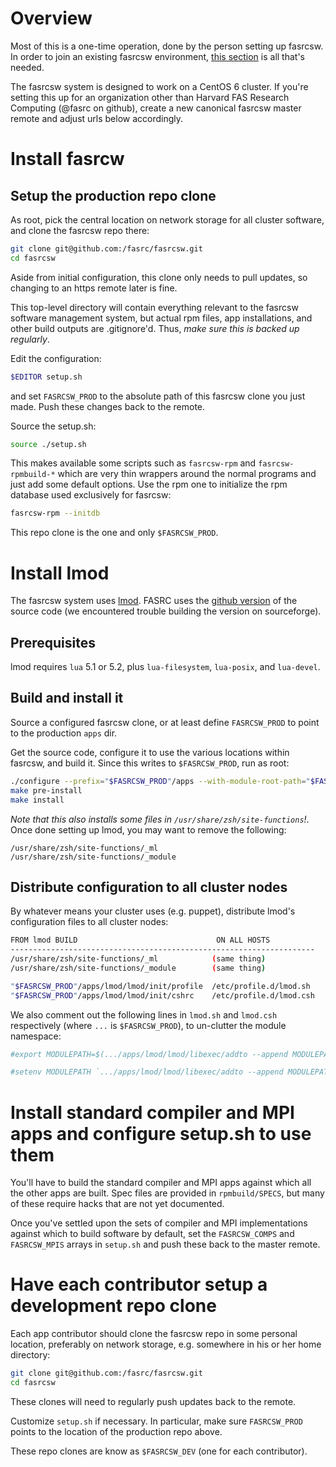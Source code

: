 # Overview

Most of this is a one-time operation, done by the person setting up fasrcsw.
In order to join an existing fasrcsw environment, [this section](#have-each-contributor-setup-a-development-repo-clone) is all that's needed.

The fasrcsw system is designed to work on a CentOS 6 cluster.
If you're setting this up for an organization other than Harvard FAS Research Computing (@fasrc on github), create a new canonical fasrcsw master remote and adjust urls below accordingly.



# Install fasrcw

## Setup the production repo clone

As root, pick the central location on network storage for all cluster software, and clone the fasrcsw repo there:

``` bash
git clone git@github.com:/fasrc/fasrcsw.git
cd fasrcsw
```

Aside from initial configuration, this clone only needs to pull updates, so changing to an https remote later is fine.

This top-level directory will contain everything relevant to the fasrcsw software management system, but actual rpm files, app installations, and other build outputs are .gitignore'd.
Thus, *make sure this is backed up regularly*.

Edit the configuration:

``` bash
$EDITOR setup.sh
```

and set `FASRCSW_PROD` to the absolute path of this fasrcsw clone you just made.
Push these changes back to the remote.

Source the setup.sh:

``` bash
source ./setup.sh
```

This makes available some scripts such as `fasrcsw-rpm` and `fasrcsw-rpmbuild-*` which are very thin wrappers around the normal programs and just add some default options.
Use the rpm one to initialize the rpm database used exclusively for fasrcsw:

``` bash
fasrcsw-rpm --initdb
```

This repo clone is the one and only `$FASRCSW_PROD`.



# Install lmod

The fasrcsw system uses [lmod](http://www.tacc.utexas.edu/tacc-projects/lmod).
FASRC uses the [github version](https://github.com/TACC/Lmod) of the source code (we encountered trouble building the version on sourceforge).


## Prerequisites

lmod requires `lua` 5.1 or 5.2, plus `lua-filesystem`, `lua-posix`, and `lua-devel`.


<!--
## Hack around lmod's ignoring of prefix for some files

During the installation, lmod will try to write files to the main filesystem.
Allow this temporarily:

``` bash
sudo chgrp $(id -gn) /usr/share/zsh/site-functions
sudo chmod g+w /usr/share/zsh/site-functions
```
-->


## Build and install it

Source a configured fasrcsw clone, or at least define `FASRCSW_PROD` to point to the production `apps` dir.


Get the source code, configure it to use the various locations within fasrcsw, and build it.
Since this writes to `$FASRCSW_PROD`, run as root:

``` bash
./configure --prefix="$FASRCSW_PROD"/apps --with-module-root-path="$FASRCSW_PROD"/modulefiles --with-spiderCacheDir="$FASRCSW_PROD"/moduledata/cacheDir --with-updateSystemFn="$FASRCSW_PROD"/moduledata/system.txt
make pre-install
make install
```

*Note that this also installs some files in `/usr/share/zsh/site-functions`!*.
Once done setting up lmod, you may want to remove the following:

```
/usr/share/zsh/site-functions/_ml
/usr/share/zsh/site-functions/_module
```


<!--
## Undo the hack above

Set that directory back to the way it was:

``` bash
sudo chgrp root /usr/share/zsh/site-functions
sudo chmod g-w /usr/share/zsh/site-functions
```
-->


## Distribute configuration to all cluster nodes

By whatever means your cluster uses (e.g. puppet), distribute lmod's configuration files to all cluster nodes:

``` bash
FROM lmod BUILD                               ON ALL HOSTS
--------------------------------------------------------------------
/usr/share/zsh/site-functions/_ml            (same thing)
/usr/share/zsh/site-functions/_module        (same thing)

"$FASRCSW_PROD"/apps/lmod/lmod/init/profile  /etc/profile.d/lmod.sh
"$FASRCSW_PROD"/apps/lmod/lmod/init/cshrc    /etc/profile.d/lmod.csh
```

We also comment out the following lines in `lmod.sh` and `lmod.csh` respectively (where `...` is `$FASRCSW_PROD`), to un-clutter the module namespace:

``` bash
#export MODULEPATH=$(.../apps/lmod/lmod/libexec/addto --append MODULEPATH .../apps/lmod/lmod/modulefiles/Core)
```

``` bash
#setenv MODULEPATH `.../apps/lmod/lmod/libexec/addto --append MODULEPATH .../apps/lmod/lmod/modulefiles/Core`
```



# Install standard compiler and MPI apps and configure setup.sh to use them

You'll have to build the standard compiler and MPI apps against which all the other apps are built.
Spec files are provided in `rpmbuild/SPECS`, but many of these require hacks that are not yet documented.

Once you've settled upon the sets of compiler and MPI implementations against which to build software by default, set the `FASRCSW_COMPS` and `FASRCSW_MPIS` arrays in `setup.sh` and push these back to the master remote.



# Have each contributor setup a development repo clone

Each app contributor should clone the fasrcsw repo in some personal location, preferably on network storage, e.g. somewhere in his or her home directory:

``` bash
git clone git@github.com:/fasrc/fasrcsw.git
cd fasrcsw
```

These clones will need to regularly push updates back to the remote.

Customize `setup.sh` if necessary.
In particular, make sure `FASRCSW_PROD` points to the location of the production repo above.

These repo clones are know as `$FASRCSW_DEV` (one for each contributor).
